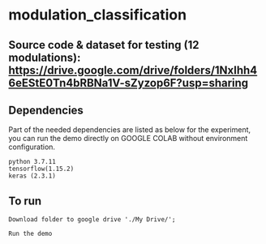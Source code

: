 # modulation_classification

## Source code & dataset for testing (12 modulations): https://drive.google.com/drive/folders/1NxIhh46eEStE0Tn4bRBNa1V-sZyzop6F?usp=sharing

## Dependencies

Part of the needed dependencies are listed as below for the experiment, you can run the demo directly on GOOGLE COLAB without environment configuration.

```
python 3.7.11
tensorflow(1.15.2)
keras (2.3.1)
```

## To run

```
Download folder to google drive './My Drive/';

Run the demo

```
